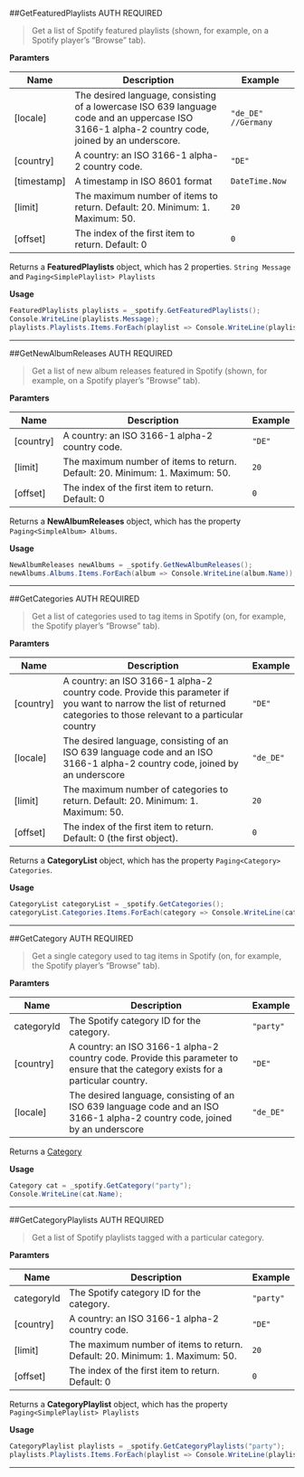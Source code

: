 ##GetFeaturedPlaylists
<span class="label label-warning">AUTH REQUIRED</span>
> Get a list of Spotify featured playlists (shown, for example, on a Spotify player’s “Browse” tab).

**Paramters**  

|Name|Description|Example|
|--------------|-------------------------|-------------------------|
|[locale]| The desired language, consisting of a lowercase ISO 639 language code and an uppercase ISO 3166-1 alpha-2 country code, joined by an underscore. | `"de_DE" //Germany`
|[country]| A country: an ISO 3166-1 alpha-2 country code. | `"DE"`
|[timestamp]| A timestamp in ISO 8601 format | `DateTime.Now`
|[limit]| The maximum number of items to return. Default: 20. Minimum: 1. Maximum: 50. | `20`
|[offset]| The index of the first item to return. Default: 0 | `0`

Returns a **FeaturedPlaylists** object, which has 2 properties. `String Message` and `Paging<SimplePlaylist> Playlists`

**Usage**  
```cs
FeaturedPlaylists playlists = _spotify.GetFeaturedPlaylists();
Console.WriteLine(playlists.Message);
playlists.Playlists.Items.ForEach(playlist => Console.WriteLine(playlist.Name));
```

---
##GetNewAlbumReleases
<span class="label label-warning">AUTH REQUIRED</span>
> Get a list of new album releases featured in Spotify (shown, for example, on a Spotify player’s “Browse” tab).

**Paramters**  

|Name|Description|Example|
|--------------|-------------------------|-------------------------|
|[country]| A country: an ISO 3166-1 alpha-2 country code. | `"DE"`
|[limit]| The maximum number of items to return. Default: 20. Minimum: 1. Maximum: 50. | `20`
|[offset]| The index of the first item to return. Default: 0 | `0`

Returns a **NewAlbumReleases** object, which has the property `Paging<SimpleAlbum> Albums`.

**Usage**  
```cs
NewAlbumReleases newAlbums = _spotify.GetNewAlbumReleases();
newAlbums.Albums.Items.ForEach(album => Console.WriteLine(album.Name));
```

---
##GetCategories
<span class="label label-warning">AUTH REQUIRED</span>
> Get a list of categories used to tag items in Spotify (on, for example, the Spotify player’s “Browse” tab).

**Paramters**  

|Name|Description|Example|
|--------------|-------------------------|-------------------------|
|[country]| A country: an ISO 3166-1 alpha-2 country code. Provide this parameter if you want to narrow the list of returned categories to those relevant to a particular country | `"DE"`
|[locale]| The desired language, consisting of an ISO 639 language code and an ISO 3166-1 alpha-2 country code, joined by an underscore | `"de_DE"`
|[limit]| The maximum number of categories to return. Default: 20. Minimum: 1. Maximum: 50. | `20`
|[offset]| The index of the first item to return. Default: 0 (the first object). | `0`

Returns a **CategoryList** object, which has the property `Paging<Category> Categories`.

**Usage**  
```cs
CategoryList categoryList = _spotify.GetCategories();
categoryList.Categories.Items.ForEach(category => Console.WriteLine(category.Name));
```

---
##GetCategory
<span class="label label-warning">AUTH REQUIRED</span>
> Get a single category used to tag items in Spotify (on, for example, the Spotify player’s “Browse” tab).

**Paramters**  

|Name|Description|Example|
|--------------|-------------------------|-------------------------|
|categoryId| The Spotify category ID for the category. | `"party"`
|[country]| A country: an ISO 3166-1 alpha-2 country code. Provide this parameter to ensure that the category exists for a particular country. | `"DE"`
|[locale]| The desired language, consisting of an ISO 639 language code and an ISO 3166-1 alpha-2 country code, joined by an underscore | `"de_DE"`

Returns a [Category](https://developer.spotify.com/web-api/object-model/#category-object)

**Usage**  
```cs
Category cat = _spotify.GetCategory("party");
Console.WriteLine(cat.Name);
```

---
##GetCategoryPlaylists
<span class="label label-warning">AUTH REQUIRED</span>
> Get a list of Spotify playlists tagged with a particular category.

**Paramters**  

|Name|Description|Example|
|--------------|-------------------------|-------------------------|
|categoryId| The Spotify category ID for the category. | `"party"`
|[country]| A country: an ISO 3166-1 alpha-2 country code. | `"DE"`
|[limit]| The maximum number of items to return. Default: 20. Minimum: 1. Maximum: 50. | `20`
|[offset]| The index of the first item to return. Default: 0 | `0`

Returns a **CategoryPlaylist** object, which has the property `Paging<SimplePlaylist> Playlists`

**Usage**  
```cs
CategoryPlaylist playlists = _spotify.GetCategoryPlaylists("party");
playlists.Playlists.Items.ForEach(playlist => Console.WriteLine(playlist.Name));
```

---
